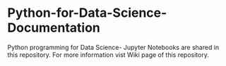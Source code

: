# Python-for-Data-Science-Documentation
Python programming for Data Science- Jupyter Notebooks are shared in this repository.
For more information vist Wiki page of this repository.
